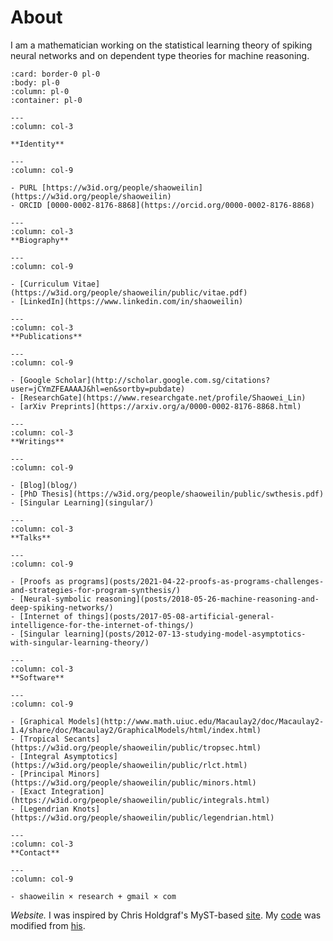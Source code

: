 # About

I am a mathematician working on the statistical learning theory of spiking neural networks and on dependent type theories for machine reasoning.

```{panels}
:card: border-0 pl-0
:body: pl-0
:column: pl-0
:container: pl-0

---
:column: col-3

**Identity**

---
:column: col-9

- PURL [https://w3id.org/people/shaoweilin](https://w3id.org/people/shaoweilin)
- ORCID [0000-0002-8176-8868](https://orcid.org/0000-0002-8176-8868)

---
:column: col-3
**Biography**

---
:column: col-9

- [Curriculum Vitae](https://w3id.org/people/shaoweilin/public/vitae.pdf)
- [LinkedIn](https://www.linkedin.com/in/shaoweilin)

---
:column: col-3
**Publications**

---
:column: col-9

- [Google Scholar](http://scholar.google.com.sg/citations?user=jCYmZFEAAAAJ&hl=en&sortby=pubdate)
- [ResearchGate](https://www.researchgate.net/profile/Shaowei_Lin)
- [arXiv Preprints](https://arxiv.org/a/0000-0002-8176-8868.html)

---
:column: col-3
**Writings**

---
:column: col-9

- [Blog](blog/)
- [PhD Thesis](https://w3id.org/people/shaoweilin/public/swthesis.pdf)
- [Singular Learning](singular/)

---
:column: col-3
**Talks**

---
:column: col-9

- [Proofs as programs](posts/2021-04-22-proofs-as-programs-challenges-and-strategies-for-program-synthesis/)
- [Neural-symbolic reasoning](posts/2018-05-26-machine-reasoning-and-deep-spiking-networks/)
- [Internet of things](posts/2017-05-08-artificial-general-intelligence-for-the-internet-of-things/)
- [Singular learning](posts/2012-07-13-studying-model-asymptotics-with-singular-learning-theory/)

---
:column: col-3
**Software**

---
:column: col-9

- [Graphical Models](http://www.math.uiuc.edu/Macaulay2/doc/Macaulay2-1.4/share/doc/Macaulay2/GraphicalModels/html/index.html)
- [Tropical Secants](https://w3id.org/people/shaoweilin/public/tropsec.html)
- [Integral Asymptotics](https://w3id.org/people/shaoweilin/public/rlct.html)
- [Principal Minors](https://w3id.org/people/shaoweilin/public/minors.html)
- [Exact Integration](https://w3id.org/people/shaoweilin/public/integrals.html)
- [Legendrian Knots](https://w3id.org/people/shaoweilin/public/legendrian.html)

---
:column: col-3
**Contact**

---
:column: col-9

- shaoweilin × research + gmail × com

```

*Website.* I was inspired by Chris Holdgraf's MyST-based [site](https://predictablynoisy.com/posts/2020/sphinx-blogging/). My [code](https://github.com/shaoweilin/shaoweilin.github.io) was modified from [his](https://github.com/choldgraf/choldgraf.github.io).
